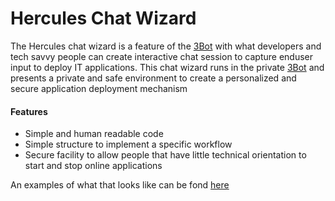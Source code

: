 # Hercules Chat Wizard
The Hercules chat wizard is a feature of the [3Bot](threefold__3bot_def) with what developers and tech savvy people can create interactive chat session to capture enduser input to deploy IT applications.  This chat wizard runs in the private [3Bot](threefold__3bot_def) and presents a private and safe environment to create a personalized and secure application deployment mechanism

<!-- create specific title image -->
<!-- ![](./img/bh1.png) -->

#### Features

- Simple and human readable code
- Simple structure to implement a specific workflow
- Secure facility to allow people that have little technical orientation to start and stop online applications

An examples of what that looks like can be fond [here](https://manual.threefold.io/#/getting_started_network?id=chatflow-steps)
